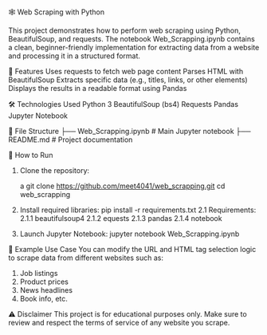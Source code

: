 🕸️ Web Scraping with Python

This project demonstrates how to perform web scraping using Python, BeautifulSoup, and requests. The notebook Web_Scrapping.ipynb contains a clean, beginner-friendly implementation for extracting data from a website and processing it in a structured format.

📌 Features
Uses requests to fetch web page content
Parses HTML with BeautifulSoup
Extracts specific data (e.g., titles, links, or other elements)
Displays the results in a readable format using Pandas

🛠️ Technologies Used
Python 3
BeautifulSoup (bs4)
Requests
Pandas
Jupyter Notebook

📁 File Structure
├── Web_Scrapping.ipynb  # Main Jupyter notebook
├── README.md            # Project documentation

🚀 How to Run
1. Clone the repository:

   a
git clone https://github.com/meet4041/web_scrapping.git
cd web_scrapping

3. Install required libraries:
pip install -r requirements.txt
	2.1 Requirements: 
		2.1.1 beautifulsoup4
		2.1.2 equests
		2.1.3 pandas
		2.1.4 notebook

4. Launch Jupyter Notebook:
jupyter notebook Web_Scrapping.ipynb

📌 Example Use Case
You can modify the URL and HTML tag selection logic to scrape data from different websites such as:
1. Job listings
2. Product prices
3. News headlines
4. Book info, etc.

⚠️ Disclaimer
This project is for educational purposes only. Make sure to review and respect the terms of service of any website you scrape.
